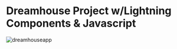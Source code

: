 # Dreamhouse Project w/Lightning Components & Javascript

![dreamhouseapp](https://cloud.githubusercontent.com/assets/6508354/26755946/ba821652-484c-11e7-94ad-fc33e936d91e.jpg)
